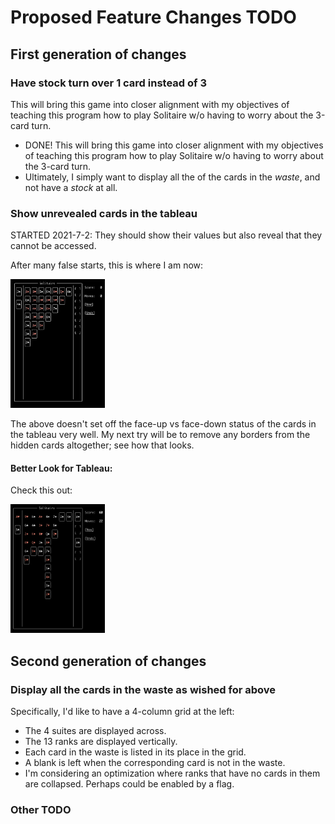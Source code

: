 # Proposed Feature Changes TODO

## First generation of changes

### Have stock turn over 1 card instead of 3

This will bring this game into closer alignment with my objectives of teaching this program how to play Solitaire w/o having to worry about the 3-card turn.

* DONE! This will bring this game into closer alignment with my objectives of teaching this program how to play Solitaire w/o having to worry about the 3-card turn.
* Ultimately, I simply want to display all the of the cards in the *waste*, and not have a *stock* at all.

### Show unrevealed cards in the tableau

STARTED 2021-7-2: They should show their values but also reveal that they cannot be accessed.

After many false starts, this is where I am now:

<img src="/doc/img/oldFacedown.jpg" alt="first attempt at rendering facedown" width="30%" height="30%">

The above doesn't set off the face-up vs face-down status of the cards in the tableau very well.  My next try will be to remove any borders from the hidden cards altogether; see how that looks.

#### Better Look for Tableau:

Check this out:

<img src="/doc/img/newFacedown.png" alt="better attempt at rendering facedown" width="30%" height="30%">

## Second generation of changes

### Display all the cards in the waste as wished for above

Specifically, I'd like to have a 4-column grid at the left:

* The 4 suites are displayed across.
* The 13 ranks are displayed vertically.
* Each card in the waste is listed in its place in the grid.
* A blank is left when the corresponding card is not in the waste.
* I'm considering an optimization where ranks that have no cards in them are collapsed.  Perhaps could be enabled by a flag.

### Other TODO

